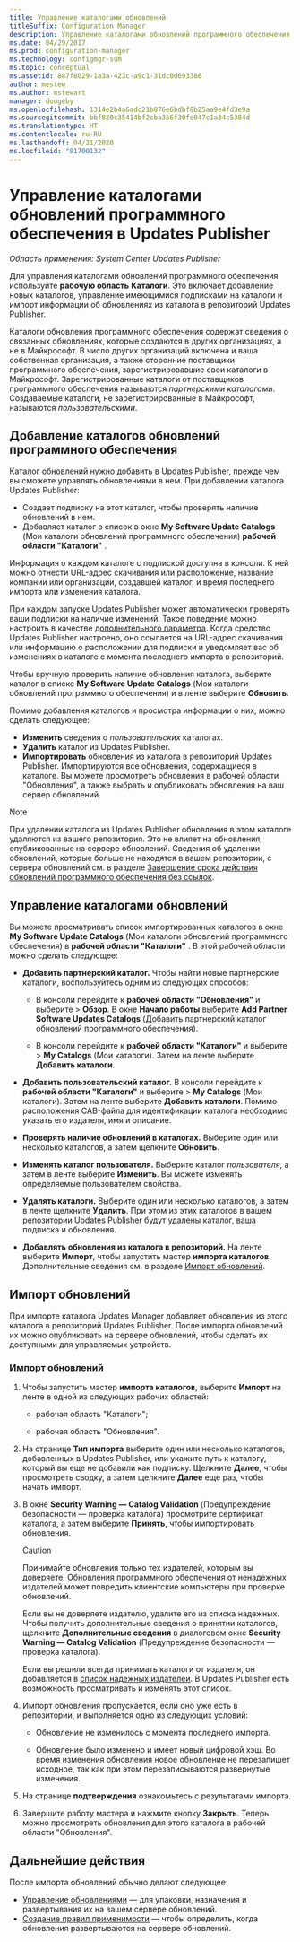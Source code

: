 ```yaml
---
title: Управление каталогами обновлений
titleSuffix: Configuration Manager
description: Управление каталогами обновлений программного обеспечения в System Center Updates Publisher
ms.date: 04/29/2017
ms.prod: configuration-manager
ms.technology: configmgr-sum
ms.topic: conceptual
ms.assetid: 887f8029-1a3a-423c-a9c1-31dc0d693386
author: mestew
ms.author: mstewart
manager: dougeby
ms.openlocfilehash: 1314e2b4a6adc21b876e6bdbf8b25aa9e4fd3e9a
ms.sourcegitcommit: bbf820c35414bf2cba356f30fe047c1a34c5384d
ms.translationtype: HT
ms.contentlocale: ru-RU
ms.lasthandoff: 04/21/2020
ms.locfileid: "81700132"
---
```

# <a name="manage-software-update-catalogs-in-updates-publisher"></a>Управление каталогами обновлений программного обеспечения в Updates Publisher

*Область применения: System Center Updates Publisher*

Для управления каталогами обновлений программного обеспечения используйте **рабочую область** **Каталоги**. Это включает добавление новых каталогов, управление имеющимися подписками на каталоги и импорт информации об обновлениях из каталога в репозиторий Updates Publisher.

Каталоги обновления программного обеспечения содержат сведения о связанных обновлениях, которые создаются в других организациях, а не в Майкрософт. В число других организаций включена и ваша собственная организация, а также сторонние поставщики программного обеспечения, зарегистрировавшие свои каталоги в Майкрософт. Зарегистрированные каталоги от поставщиков программного обеспечения называются *партнерскими каталогами*. Создаваемые каталоги, не зарегистрированные в Майкрософт, называются *пользовательскими*.

## <a name="add-software-update-catalogs"></a>Добавление каталогов обновлений программного обеспечения
Каталог обновлений нужно добавить в Updates Publisher, прежде чем вы сможете управлять обновлениями в нем. При добавлении каталога Updates Publisher:
-   Создает подписку на этот каталог, чтобы проверять наличие обновлений в нем.
-   Добавляет каталог в список в окне **My Software Update Catalogs** (Мои каталоги обновлений программного обеспечения) **рабочей области "Каталоги"** .  

Информация о каждом каталоге с подпиской доступна в консоли. К ней можно отнести URL-адрес скачивания или расположение, название компании или организации, создавшей каталог, и время последнего импорта или изменения каталога.

При каждом запуске Updates Publisher может автоматически проверять ваши подписки на наличие изменений. Такое поведение можно настроить в качестве [дополнительного параметра](updates-publisher-options.md#advanced). Когда средство Updates Publisher настроено, оно ссылается на URL-адрес скачивания или информацию о расположении для подписки и уведомляет вас об изменениях в каталоге с момента последнего импорта в репозиторий.

Чтобы вручную проверить наличие обновления каталога, выберите каталог в списке **My Software Update Catalogs** (Мои каталоги обновлений программного обеспечения) и в ленте выберите **Обновить**.

Помимо добавления каталогов и просмотра информации о них, можно сделать следующее:
-  **Изменить** сведения о *пользовательских* каталогах.
-  **Удалить** каталог из Updates Publisher.
-  **Импортировать** обновления из каталога в репозиторий Updates Publisher. Импортируются все обновления, содержащиеся в каталоге. Вы можете просмотреть обновления в рабочей области "Обновления", а также выбрать и опубликовать обновления на ваш сервер обновлений.

> [!NOTE]   
> При удалении каталога из Updates Publisher обновления в этом каталоге удаляются из вашего репозитория. Это не влияет на обновления, опубликованные на сервере обновлений. Сведения об удалении обновлений, которые больше не находятся в вашем репозитории, с сервера обновлений см. в разделе [Завершение срока действия обновлений программного обеспечения без ссылок](updates-publisher-options.md#expire-unreferenced-software-updates).

## <a name="manage-update-catalogs"></a>Управление каталогами обновлений
Вы можете просматривать список импортированных каталогов в окне **My Software Update Catalogs** (Мои каталоги обновлений программного обеспечения) в **рабочей области "Каталоги"** . В этой рабочей области можно сделать следующее:

-   **Добавить партнерский каталог.** Чтобы найти новые партнерские каталоги, воспользуйтесь одним из следующих способов:

    -   В консоли перейдите к **рабочей области "Обновления"** и выберите  > **Обзор**. В окне **Начало работы** выберите **Add Partner Software Updates Catalogs** (Добавить партнерский каталог обновлений программного обеспечения).

    -   В консоли перейдите к **рабочей области "Каталоги"** и выберите  > **My Catalogs** (Мои каталоги). Затем на ленте выберите **Добавить каталоги**.

-   **Добавить пользовательский каталог.** В консоли перейдите к **рабочей области "Каталоги"** и выберите  > **My Catalogs** (Мои каталоги). Затем на ленте выберите **Добавить каталоги**. Помимо расположения CAB-файла для идентификации каталога необходимо указать его издателя, имя и описание.


-   **Проверять наличие обновлений в каталогах.** Выберите один или несколько каталогов, а затем щелкните **Обновить**.

-   **Изменять каталог пользователя.** Выберите каталог *пользователя*, а затем в ленте выберите **Изменить**. Вы можете изменять определяемые пользователем свойства.

-   **Удалять каталоги.** Выберите один или несколько каталогов, а затем в ленте щелкните **Удалить**. При этом из этих каталогов в вашем репозитории Updates Publisher будут удалены каталог, ваша подписка и обновления.

-   **Добавлять обновления из каталога в репозиторий.** На ленте выберите **Импорт**, чтобы запустить мастер **импорта каталогов**. Дополнительные сведения см. в разделе [Импорт обновлений](#import-updates).

## <a name="import-updates"></a>Импорт обновлений
При импорте каталога Updates Manager добавляет обновления из этого каталога в репозиторий Updates Publisher. После импорта обновлений их можно опубликовать на сервере обновлений, чтобы сделать их доступными для управляемых устройств.

### <a name="to-import-updates"></a>Импорт обновлений
1. Чтобы запустить мастер **импорта каталогов**, выберите **Импорт** на ленте в одной из следующих рабочих областей:

   -   рабочая область "Каталоги";

   -   рабочая область "Обновления".

2. На странице **Тип импорта** выберите один или несколько каталогов, добавленных в Updates Publisher, или укажите путь к каталогу, который вы еще не добавили как подписку. Щелкните **Далее**, чтобы просмотреть сводку, а затем щелкните **Далее** еще раз, чтобы начать импорт.

3. В окне **Security Warning — Catalog Validation** (Предупреждение безопасности — проверка каталога) просмотрите сертификат каталога, а затем выберите **Принять**, чтобы импортировать обновления.

   > [!CAUTION]
   > Принимайте обновления только тех издателей, которым вы доверяете. Обновления программного обеспечения от ненадежных издателей может повредить клиентские компьютеры при проверке обновлений.
   > 
   >  Если вы не доверяете издателю, удалите его из списка надежных. Чтобы получить дополнительные сведения о принятии каталогов, щелкните **Дополнительные сведения** в диалоговом окне **Security Warning — Catalog Validation** (Предупреждение безопасности — проверка каталога).

   Если вы решили всегда принимать каталоги от издателя, он добавляется в [список надежных издателей](updates-publisher-options.md#trusted-publishers). В Updates Publisher есть возможность просматривать и изменять этот список.

4. Импорт обновления пропускается, если оно уже есть в репозитории, и выполняется одно из следующих условий:

   -   Обновление не изменилось с момента последнего импорта.

   -   Обновление было изменено и имеет новый цифровой хэш. Во время изменения обновления новое обновление не перезапишет исходное, так как при этом перезаписываются развернутые изменения.

5. На странице **подтверждения** ознакомьтесь с результатами импорта.

6. Завершите работу мастера и нажмите кнопку **Закрыть**. Теперь можно просмотреть обновления для этого каталога в рабочей области "Обновления".

## <a name="next-steps"></a>Дальнейшие действия
После импорта обновлений обычно делают следующее:
-   [Управление обновлениями](manage-updates-with-updates-publisher.md) — для упаковки, назначения и развертывания их на вашем сервере обновлений.
-   [Создание правил применимости](updates-publisher-applicability-rules.md) — чтобы определить, когда обновления развертываются на сервере обновлений.
